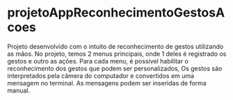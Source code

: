 # projetoAppReconhecimentoGestosAcoes

Projeto desenvolvido com o intuito de reconhecimento de gestos utilizando as mãos.
No projeto, temos 2 menus principais, onde 1 deles é registrado os gestos e outro as ações.
Para cada menu, é possível habilitar o reconhecimento dos gestos que podem ser personalizados,
Os gestos são interpretados pela câmera do computador e convertidos em uma mensagem no terminal.
As mensagens podem ser inseridas de forma manual.

